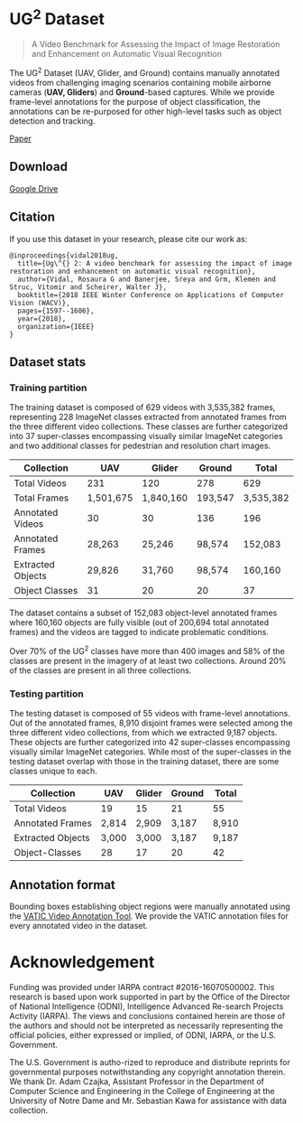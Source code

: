 # UG<sup>2</sup> Dataset
> A Video Benchmark for Assessing the Impact of Image Restoration and Enhancement on Automatic Visual Recognition

The UG<sup>2</sup> Dataset (UAV, Glider, and Ground) contains manually annotated videos from challenging imaging scenarios containing mobile airborne cameras (**UAV, Gliders**) and **Ground**-based captures. While we provide frame-level annotations for the purpose of object classification, the annotations can be re-purposed for other high-level tasks such as object detection and tracking.

[Paper](https://arxiv.org/abs/1710.02909)

## Download

[Google Drive](https://goo.gl/AjA6En)

## Citation
If you use this dataset in your research, please cite our work as:

```
@inproceedings{vidal2018ug,
  title={Ug\^{} 2: A video benchmark for assessing the impact of image restoration and enhancement on automatic visual recognition},
  author={Vidal, Rosaura G and Banerjee, Sreya and Grm, Klemen and Struc, Vitomir and Scheirer, Walter J},
  booktitle={2018 IEEE Winter Conference on Applications of Computer Vision (WACV)},
  pages={1597--1606},
  year={2018},
  organization={IEEE}
}
```

## Dataset stats

### Training partition
The training dataset is composed of 629 videos with 3,535,382 frames, representing 228 ImageNet classes extracted from annotated frames from the three different video collections. These classes are further categorized into 37 super-classes encompassing visually similar ImageNet categories and two additional classes for pedestrian and resolution chart images. 


Collection | UAV | Glider | Ground | Total
---------- | --- | ------ | ------ | -----
Total Videos | 231 | 120 | 278 | 629
Total Frames | 1,501,675 | 1,840,160 | 193,547 | 3,535,382 
Annotated Videos | 30 | 30 | 136 | 196
Annotated Frames | 28,263 | 25,246 | 98,574 | 152,083 
Extracted Objects | 29,826 | 31,760 | 98,574 | 160,160
Object Classes | 31 | 20 | 20 | 37 

The dataset contains a subset of 152,083 object-level annotated frames where 160,160 objects are fully visible (out of 200,694 total annotated frames) and the videos are tagged to indicate problematic conditions.

Over 70% of the UG<sup>2</sup> classes have more than 400 images and 58% of the classes are present in the imagery of at least two collections. Around 20% of the classes are present in all three collections.  

### Testing partition

The testing dataset is composed of 55 videos with frame-level annotations. Out of the annotated frames, 8,910 disjoint frames were selected among the three different video collections, from which we extracted 9,187 objects. These objects are further categorized into 42 super-classes encompassing visually similar ImageNet categories. While most of the super-classes in the testing dataset overlap with those in the training dataset, there are some classes unique to each.

Collection | UAV | Glider | Ground | Total
---------- | --- | ------ | ------ | -----
Total Videos | 19 | 15 | 21 | 55 
Annotated Frames | 2,814 | 2,909 | 3,187 | 8,910  
Extracted Objects | 3,000 | 3,000 | 3,187 | 9,187
Object-Classes | 28 | 17 | 20 | 42

## Annotation format

Bounding boxes establishing object regions were manually annotated using the [VATIC Video Annotation Tool](https://github.com/cvondrick/vatic/tree/contrib). We provide the VATIC annotation files for every annotated video in the dataset.

# Acknowledgement

Funding was provided under IARPA contract #2016-16070500002.  This research is based upon work  supported  in  part  by  the  Office  of  the  Director  of National  Intelligence  (ODNI),  Intelligence  Advanced  Re-search Projects Activity (IARPA). The views and conclusions contained herein are those of the authors and should not  be  interpreted  as  necessarily  representing  the  official policies,  either  expressed  or  implied,  of  ODNI,  IARPA, or the U.S. Government.   

The U.S. Government is autho-rized to reproduce and distribute reprints for governmental purposes notwithstanding any copyright annotation therein. We thank Dr.  Adam Czajka, Assistant Professor in the Department of Computer Science and Engineering in the College of Engineering at the University of Notre Dame and Mr.  Sebastian Kawa for assistance with data collection.
